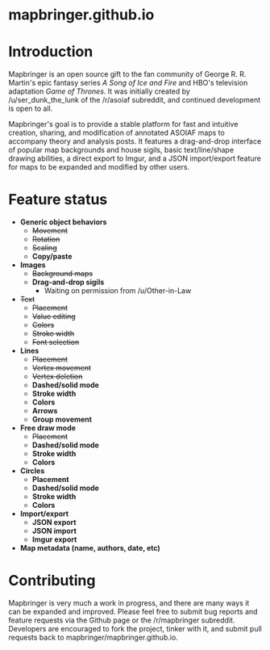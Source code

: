 # mapbringer.github.io

# Introduction

Mapbringer is an open source gift to the fan community of George R. R. Martin's epic fantasy series *A Song of Ice and Fire* and HBO's television adaptation *Game of Thrones*. It was initially created by /u/ser_dunk_the_lunk of the /r/asoiaf subreddit, and continued development is open to all.

Mapbringer's goal is to provide a stable platform for fast and intuitive creation, sharing, and modification of annotated ASOIAF maps to accompany theory and analysis posts. It features a drag-and-drop interface of popular map backgrounds and house sigils, basic text/line/shape drawing abilities, a direct export to Imgur, and a JSON import/export feature for maps to be expanded and modified by other users.

# Feature status

- **Generic object behaviors**
  - ~~Movement~~
  - ~~Rotation~~
  - ~~Scaling~~
  - **Copy/paste**
- **Images**
  - ~~Background maps~~
  - **Drag-and-drop sigils**
    - Waiting on permission from /u/Other-in-Law
- ~~Text~~
  - ~~Placement~~
  - ~~Value editing~~
  - ~~Colors~~
  - ~~Stroke width~~
  - ~~Font selection~~
- **Lines**
  - ~~Placement~~
  - ~~Vertex movement~~
  - ~~Vertex deletion~~
  - **Dashed/solid mode**
  - **Stroke width**
  - **Colors**
  - **Arrows**
  - **Group movement**
- **Free draw mode**
  - ~~Placement~~
  - **Dashed/solid mode**
  - **Stroke width**
  - **Colors**
- **Circles**
  - **Placement**
  - **Dashed/solid mode**
  - **Stroke width**
  - **Colors**
- **Import/export**
  - **JSON export**
  - **JSON import**
  - **Imgur export**
- **Map metadata (name, authors, date, etc)**

# Contributing

Mapbringer is very much a work in progress, and there are many ways it can be expanded and improved. Please feel free to submit bug reports and feature requests via the Github page or the /r/mapbringer subreddit. Developers are encouraged to fork the project, tinker with it, and submit pull requests back to mapbringer/mapbringer.github.io.
